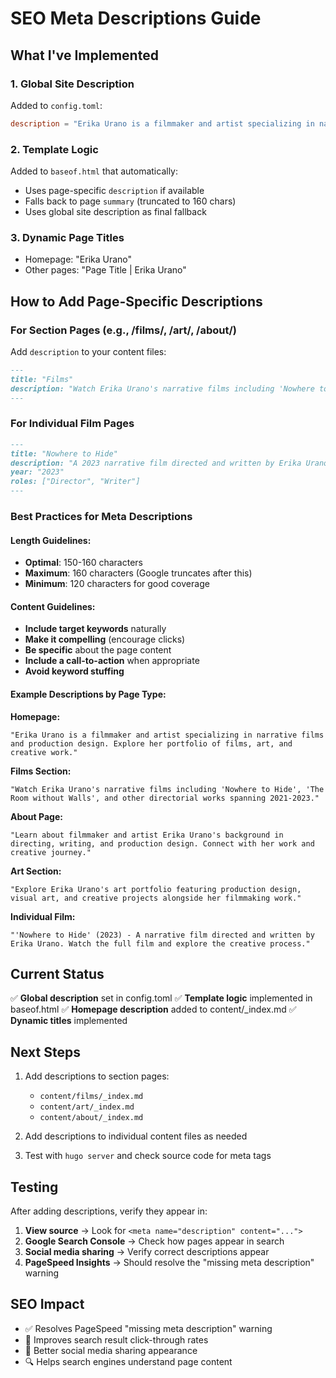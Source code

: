# SEO Meta Descriptions Guide

## What I've Implemented

### 1. Global Site Description
Added to `config.toml`:
```toml
description = "Erika Urano is a filmmaker and artist specializing in narrative films and production design. Explore her portfolio of films, art, and creative work."
```

### 2. Template Logic
Added to `baseof.html` that automatically:
- Uses page-specific `description` if available
- Falls back to page `summary` (truncated to 160 chars)
- Uses global site description as final fallback

### 3. Dynamic Page Titles
- Homepage: "Erika Urano"
- Other pages: "Page Title | Erika Urano"

## How to Add Page-Specific Descriptions

### For Section Pages (e.g., /films/, /art/, /about/)
Add `description` to your content files:

```markdown
---
title: "Films"
description: "Watch Erika Urano's narrative films including 'Nowhere to Hide', 'The Room without Walls', and other directorial works."
---
```

### For Individual Film Pages
```markdown
---
title: "Nowhere to Hide"
description: "A 2023 narrative film directed and written by Erika Urano. Watch the full film and explore behind-the-scenes content."
year: "2023"
roles: ["Director", "Writer"]
---
```

### Best Practices for Meta Descriptions

#### Length Guidelines:
- **Optimal**: 150-160 characters
- **Maximum**: 160 characters (Google truncates after this)
- **Minimum**: 120 characters for good coverage

#### Content Guidelines:
- **Include target keywords** naturally
- **Make it compelling** (encourage clicks)
- **Be specific** about the page content
- **Include a call-to-action** when appropriate
- **Avoid keyword stuffing**

#### Example Descriptions by Page Type:

**Homepage:**
```
"Erika Urano is a filmmaker and artist specializing in narrative films and production design. Explore her portfolio of films, art, and creative work."
```

**Films Section:**
```
"Watch Erika Urano's narrative films including 'Nowhere to Hide', 'The Room without Walls', and other directorial works spanning 2021-2023."
```

**About Page:**
```
"Learn about filmmaker and artist Erika Urano's background in directing, writing, and production design. Connect with her work and creative journey."
```

**Art Section:**
```
"Explore Erika Urano's art portfolio featuring production design, visual art, and creative projects alongside her filmmaking work."
```

**Individual Film:**
```
"'Nowhere to Hide' (2023) - A narrative film directed and written by Erika Urano. Watch the full film and explore the creative process."
```

## Current Status

✅ **Global description** set in config.toml
✅ **Template logic** implemented in baseof.html
✅ **Homepage description** added to content/_index.md
✅ **Dynamic titles** implemented

## Next Steps

1. Add descriptions to section pages:
   - `content/films/_index.md`
   - `content/art/_index.md`
   - `content/about/_index.md`

2. Add descriptions to individual content files as needed

3. Test with `hugo server` and check source code for meta tags

## Testing

After adding descriptions, verify they appear in:
1. **View source** → Look for `<meta name="description" content="...">`
2. **Google Search Console** → Check how pages appear in search
3. **Social media sharing** → Verify correct descriptions appear
4. **PageSpeed Insights** → Should resolve the "missing meta description" warning

## SEO Impact

- ✅ Resolves PageSpeed "missing meta description" warning
- 🎯 Improves search result click-through rates
- 📱 Better social media sharing appearance
- 🔍 Helps search engines understand page content 

